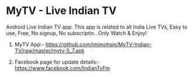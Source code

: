 # MyTV - Live Indian TV
Android Live Indian TV app. This app is related to all India Live TVs, Easy to use, Free, No signup, No subscriptin...Only Watch & Enjoy! 

1. MyTV App:- https://github.com/jmimohsin/MyTV-Indian-TV/raw/master/mytv-5_7.apk

2. Facebook page for update details:- https://www.facebook.com/IndianTvFm
